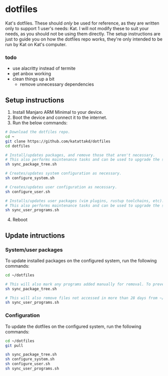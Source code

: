 # dotfiles
Kat's dotfiles.
These should *only* be used for reference, as they are written only to support 1 user's needs: Kat. I will not modify these to suit your needs, as you should not be using them directly. The setup instructions are just to guide you on how the dotfiles repo works, they're only intended to be run by Kat on Kat's computer.

### todo
- use alacritty instead of termite
- get anbox working
- clean things up a bit
  - remove unnecessary dependencies

## Setup instructions
1. Install Manjaro ARM Minimal to your device.
2. Boot the device and connect it to the internet.
3. Run the below commands:
```bash
# Download the dotfiles repo.
cd ~
git clone https://github.com/katattakd/dotfiles
cd dotfiles

# Install/updates packages, and remove those that aren't necessary.
# This also performs maintenance tasks and can be used to upgrade the system.
sh sync_package_tree.sh

# Creates/updates system configuration as necessary.
sh configure_system.sh

# Creates/updates user configuration as necessary.
sh configure_user.sh

# Installs/updates user packages (vim plugins, rustup toolchains, etc).
# This also performs maintenance tasks and can be used to upgrade the system.
sh sync_user_programs.sh
```
4. Reboot

## Update intructions

### System/user packages
To update installed packages on the configured system, run the following commands:
```bash
cd ~/dotfiles

# This will also mark any programs added manually for removal. To prevent this, edit the package list in the script.
sh sync_package_tree.sh

# This will also remove files not accessed in more than 28 days from ~/.cache and switches the default rustup toolchain to "stable".
sh sync_user_programs.sh
```
### Configuration
To update the dotfiles on the configured system, run the following commands:
```bash
cd ~/dotfiles
git pull

sh sync_package_tree.sh
sh configure_system.sh
sh configure_user.sh
sh sync_user_programs.sh
```

